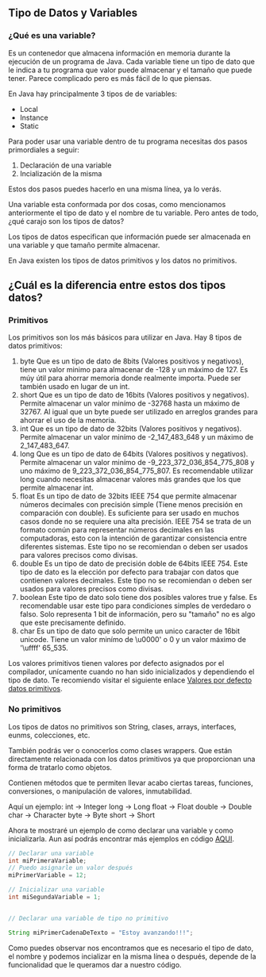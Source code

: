 ## Tipo de Datos y Variables

### ¿Qué es una variable?
Es un contenedor que almacena información en memoria durante la ejecución de un programa de Java.
Cada variable tiene un tipo de dato que le indica a tu programa que valor puede almacenar y el tamaño que puede tener. Parece complicado pero es más fácil de lo que piensas.

En Java hay principalmente 3 tipos de de variables:
- Local
- Instance
- Static

Para poder usar una variable dentro de tu programa necesitas dos pasos primordiales a seguir:
1. Declaración de una variable
2. Incialización de la misma

Estos dos pasos puedes hacerlo en una misma línea, ya lo verás.

Una variable esta conformada por dos cosas, como mencionamos anteriormente el tipo de dato y el nombre de tu variable. Pero antes de todo, ¿qué carajo son los tipos de datos?

Los tipos de datos especifican que información puede ser almacenada en una variable y que tamaño permite almacenar.

En Java existen los tipos de datos primitivos y los datos no primitivos.
## ¿Cuál es la diferencia entre estos dos tipos datos?

### Primitivos 

Los primitivos son los más básicos para utilizar en Java. Hay 8 tipos de datos primitivos:

1. byte Que es un tipo de dato de 8bits (Valores positivos y negativos), tiene un valor minimo para almacenar de -128 y un máximo de 127. Es múy útil para ahorrar memoria donde realmente importa. Puede ser también usado en lugar de un int.
2. short Que es un tipo de dato de 16bits (Valores positivos y negativos). Permite almacenar un valor minímo de -32768 hasta un máximo de 32767. Al igual que un byte puede ser utilizado en arreglos grandes para ahorrar el uso de la memoria.
3. int Que es un tipo de dato de 32bits (Valores positivos y negativos). Permite almacenar un valor minímo de -2_147_483_648 y un máximo de 2_147_483_647. 
4. long Que es un tipo de dato de 64bits (Valores positivos y negativos). Permite almacenar un valor minímo de -9_223_372_036_854_775_808 y uno máximo de 9_223_372_036_854_775_807. Es recomendable utilizar long cuando necesitas almacenar valores más grandes que los que permite almacenar int.
5. float Es un tipo de dato de 32bits IEEE 754 que permite almacenar números decimales con precisión simple (Tiene menos precisión en comparación con double). Es suficiente para ser usado en muchos casos donde no se requiere una alta precisión. IEEE 754 se trata de un formato común para representar números decimales en las computadoras, esto con la intención de garantizar consistencia entre diferentes sistemas. Este tipo no se recomiendan o deben ser usados para valores precisos como divisas.
6. double Es un tipo de dato de precisión doble de 64bits IEEE 754. Este tipo de dato es la elección por defecto para trabajar con datos que contienen valores decimales. Este tipo no se recomiendan o deben ser usados para valores precisos como divisas.
7. boolean Este tipo de dato solo tiene dos posibles valores true y false. Es recomendable usar este tipo para condiciones simples de verdedaro o falso. Solo representa 1 bit de información, pero su "tamaño" no es algo que este precisamente definido.
8. char Es un tipo de dato que solo permite un unico caracter de 16bit unicode. Tiene un valor minímo de \u0000' o 0 y un valor máximo de '\uffff'  65_535.

Los valores primitivos tienen valores por defecto asignados por el compilador, unícamente cuando no han sido inicializados y dependiendo el tipo de dato. Te recomiendo visitar el siguiente enlace [Valores por defecto datos primitivos](https://docs.oracle.com/javase/tutorial/java/nutsandbolts/datatypes.html).


### No primitivos
Los tipos de datos no primitivos son String, clases, arrays, interfaces, eunms, colecciones, etc. 

También podrás ver o conocerlos como clases wrappers. Que están directamente relacionada con los datos primitivos ya que proporcionan una forma de tratarlo como objetos.

Contienen métodos que te permiten llevar acabo ciertas tareas, funciones, conversiones, o manipulación de valores, inmutabilidad. 

Aquí un ejemplo:
int → Integer
long → Long
float → Float
double → Double
char → Character
byte → Byte
short → Short


Ahora te mostraré un ejemplo de como declarar una variable y como inicializarla. Aun así podrás encontrar más ejemplos en código [AQUI](TipoDatosVariables.java).

```java
// Declarar una variable
int miPrimeraVariable;
// Puedo asignarle un valor después
miPrimerVariable = 12;

// Inicializar una variable
int miSegundaVariable = 1;


// Declarar una variable de tipo no primitivo

String miPrimerCadenaDeTexto = "Estoy avanzando!!!";
```

Como puedes observar nos encontramos que es necesario el tipo de dato, el nombre y podemos incializar en la misma línea o después, depende de la funcionalidad que le queramos dar a nuestro
código.
